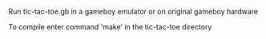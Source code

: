 
Run tic-tac-toe.gb in a gameboy emulator or on original gameboy hardware

To compile enter command 'make' in the tic-tac-toe directory

